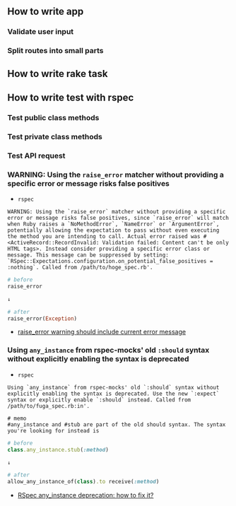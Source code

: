 ## How to write app

### Validate user input

### Split routes into small parts

## How to write rake task

## How to write test with rspec

### Test public class methods

### Test private class methods

### Test API request

### WARNING: Using the `raise_error` matcher without providing a specific error or message risks false positives

- `rspec`

```
WARNING: Using the `raise_error` matcher without providing a specific error or message risks false positives, since `raise_error` will match when Ruby raises a `NoMethodError`, `NameError` or `ArgumentError`, potentially allowing the expectation to pass without even executing the method you are intending to call. Actual error raised was #<ActiveRecord::RecordInvalid: Validation failed: Content can't be only HTML tags>. Instead consider providing a specific error class or message. This message can be suppressed by setting: `RSpec::Expectations.configuration.on_potential_false_positives = :nothing`. Called from /path/to/hoge_spec.rb'.
```

```ruby
# before
raise_error

↓

# after
raise_error(Exception)
```

- [raise_error warning should include current error message](https://github.com/rspec/rspec-expectations/issues/822)


### Using `any_instance` from rspec-mocks' old `:should` syntax without explicitly enabling the syntax is deprecated

- `rspec`

```
Using `any_instance` from rspec-mocks' old `:should` syntax without explicitly enabling the syntax is deprecated. Use the new `:expect` syntax or explicitly enable `:should` instead. Called from /path/to/fuga_spec.rb:in'.
```

```
# memo
#any_instance and #stub are part of the old should syntax. The syntax you're looking for instead is
```

```ruby
# before
class.any_instance.stub(:method)

↓

# after
allow_any_instance_of(class).to receive(:method)
```



- [RSpec any_instance deprecation: how to fix it?](https://stackoverflow.com/questions/24595203/rspec-any-instance-deprecation-how-to-fix-it)
